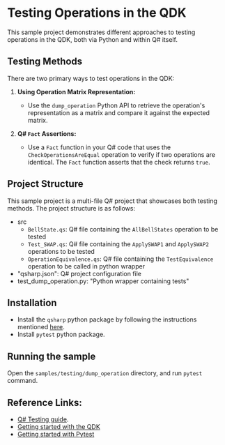 # Testing Operations in the QDK
This sample project demonstrates different approaches to testing operations in the QDK, both via Python and within Q# itself.

## Testing Methods

There are two primary ways to test operations in the QDK:

1. **Using Operation Matrix Representation:**
   - Use the `dump_operation` Python API to retrieve the operation's representation as a matrix and compare it against the expected matrix.

2. **Q# `Fact` Assertions:**
   - Use a `Fact` function in your Q# code that uses the `CheckOperationsAreEqual` operation to verify if two operations are identical. The `Fact` function asserts that the check returns `true`.

## Project Structure
This sample project is a multi-file Q# project that showcases both testing methods. The project structure is as follows:

- src
    - `BellState.qs`: Q# file containing the `AllBellStates` operation to be tested
    - `Test_SWAP.qs`: Q# file containing the `ApplySWAP1` and `ApplySWAP2` operations to be tested
    - `OperationEquivalence.qs`: Q# file containing the `TestEquivalence` operation to be called in python wrapper
- "qsharp.json": Q# project configuration file
- test_dump_operation.py: "Python wrapper containing tests"

## Installation
- Install the `qsharp` python package by following the instructions mentioned [here](https://learn.microsoft.com/azure/quantum/install-overview-qdk#add-support-for-python-and-jupyter-notebooks).
- Install `pytest` python package.

## Running the sample
Open the `samples/testing/dump_operation` directory, and run `pytest` command.

## Reference Links:
- [Q# Testing guide](https://learn.microsoft.com/azure/quantum/user-guide/testing-debugging).
- [Getting started with the QDK](https://learn.microsoft.com/azure/quantum/install-overview-qdk)
- [Getting started with Pytest](https://docs.pytest.org/en/stable/getting-started.html)
